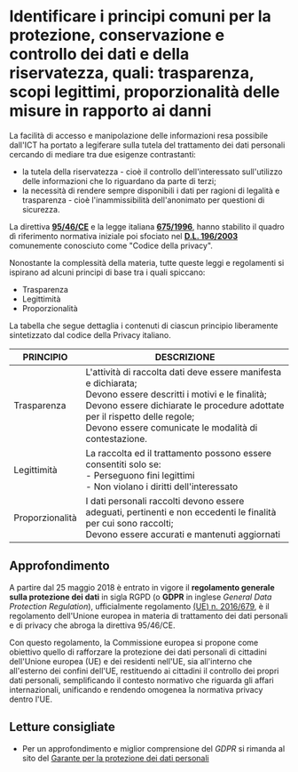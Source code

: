 # Identificare i principi comuni per la protezione, conservazione e controllo dei dati e della riservatezza, quali: trasparenza, scopi legittimi, proporzionalità delle misure in rapporto ai danni

La facilità di accesso e manipolazione delle informazioni resa possibile dall'ICT ha portato a legiferare sulla tutela del trattamento dei dati personali
cercando di mediare tra due esigenze contrastanti:

* la tutela della riservatezza - cioè il controllo dell'interessato sull'utilizzo delle informazioni che Io riguardano da parte di terzi;
* la necessità di rendere sempre disponibili i dati per ragioni di legalità e trasparenza - cioè l'inammissibilità dell'anonimato per questioni di sicurezza.

La direttiva **[95/46/CE](https://www.garanteprivacy.it/documents/10160/10704/Direttiva+95+46+CE.pdf)** e la legge italiana
**[675/1996](https://www.garanteprivacy.it/home/docweb/-/docweb-display/docweb/28335)**, hanno stabilito il quadro dì riferimento normativa iniziale poi
sfociato nel **[D.L. 196/2003](https://www.garanteprivacy.it/documents/10160/0/Codice+in+materia+di+protezione+dei+dati+personali+%28Testo+coordinato%29)**
comunemente conosciuto come "Codice della privacy".

Nonostante la complessità della materia, tutte queste leggi e regolamenti si ispirano ad alcuni principi di base tra i quali spiccano:

* Trasparenza
* Legittimità
* Proporzionalità

La tabella che segue dettaglia i contenuti di ciascun principio liberamente sintetizzato dal codice della Privacy italiano.

| **PRINCIPIO** | **DESCRIZIONE** |
| ------------- | --------------- |
| Trasparenza   | L'attività di raccolta dati deve essere manifesta e dichiarata; <br /> Devono essere descritti i motivi e le finalità; <br /> Devono essere dichiarate le procedure adottate per il rispetto delle regole; <br /> Devono essere comunicate le modalità di contestazione. |
| Legittimità   | La raccolta ed il trattamento possono essere consentiti solo se: <br /> - Perseguono fini legittimi <br /> - Non violano i diritti dell'interessato |
| Proporzionalità | I dati personali raccolti devono essere adeguati, pertinenti e non eccedenti le finalità per cui sono raccolti; <br /> Devono essere accurati e mantenuti aggiornati |

## Approfondimento

A partire dal 25 maggio 2018 è entrato in vigore il **regolamento generale sulla protezione dei dati** in sigla RGPD (o **GDPR** in inglese _General Data
Protection Regulation_), ufficialmente regolamento [(UE) n. 2016/679](https://eur-lex.europa.eu/legal-content/IT/TXT/HTML/?uri=CELEX:32016R0679), è il
regolamento dell'Unione europea in materia di trattamento dei dati personali e di privacy che abroga la direttiva 95/46/CE.

Con questo regolamento, la Commissione europea si propone come obiettivo quello di rafforzare la protezione dei dati personali di cittadini dell'Unione
europea (UE) e dei residenti nell'UE, sia all'interno che all'esterno dei confini dell'UE, restituendo ai cittadini il controllo dei propri dati personali,
semplificando il contesto normativo che riguarda gli affari internazionali, unificando e rendendo omogenea la normativa privacy dentro l'UE.

## Letture consigliate

* Per un approfondimento e miglior comprensione del _GDPR_ si rimanda al sito del [Garante per la protezione dei dati personali](https://www.garanteprivacy.it/regolamentoue)
